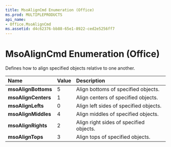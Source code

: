```yaml
---
title: MsoAlignCmd Enumeration (Office)
ms.prod: MULTIPLEPRODUCTS
api_name:
- Office.MsoAlignCmd
ms.assetid: d4c62376-bb88-65e1-8922-ced2e5256ff7
---
```



# MsoAlignCmd Enumeration (Office)

Defines how to align specified objects relative to one another.



|**Name**|**Value**|**Description**|
|:-----|:-----|:-----|
|**msoAlignBottoms**|5|Align bottoms of specified objects.|
|**msoAlignCenters**|1|Align centers of specified objects.|
|**msoAlignLefts**|0|Align left sides of specified objects.|
|**msoAlignMiddles**|4|Align middles of specified objects.|
|**msoAlignRights**|2|Align right sides of specified objects.|
|**msoAlignTops**|3|Align tops of specified objects.|

